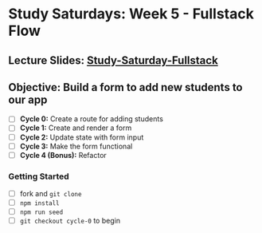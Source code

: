 # Study Saturdays: Week 5 - Fullstack Flow

## Lecture Slides: [Study-Saturday-Fullstack](https://docs.google.com/presentation/d/1HqPEArZWmkBqjLHm_cLUQyRisEyEJxpRfbG-iatEYLs/edit?usp=sharing)

## **Objective:** Build a form to add new students to our app
- [ ] **Cycle 0:** Create a route for adding students
- [ ] **Cycle 1:** Create and render a form
- [ ] **Cycle 2:** Update state with form input
- [ ] **Cycle 3:** Make the form functional
- [ ] **Cycle 4 (Bonus):** Refactor

### **Getting Started**

- [ ] fork and `git clone`
- [ ] `npm install`
- [ ] `npm run seed`
- [ ] `git checkout cycle-0` to begin
